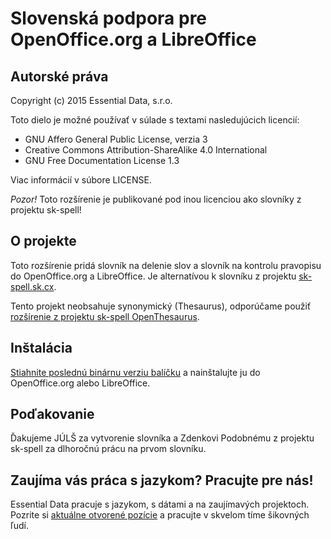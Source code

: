 Slovenská podpora pre OpenOffice.org a LibreOffice
==================================================

Autorské práva
--------------

Copyright (c) 2015 Essential Data, s.r.o.

Toto dielo je možné používať v súlade s textami nasledujúcich licencií:

* GNU Affero General Public License, verzia 3
* Creative Commons Attribution-ShareAlike 4.0 International
* GNU Free Documentation License 1.3

Viac informácií v súbore LICENSE. 

*Pozor!* Toto rozšírenie je publikované pod inou licenciou ako slovníky z projektu sk-spell!


O projekte
----------

Toto rozšírenie pridá slovník na delenie slov a slovník na kontrolu pravopisu do
OpenOffice.org a LibreOffice. Je alternatívou k slovníku z projektu [sk-spell.sk.cx](http://sk-spell.sk.cx/).

Tento projekt neobsahuje synonymický (Thesaurus), odporúčame použiť [rozšírenie z projektu sk-spell OpenThesaurus](http://www.sk-spell.sk.cx/file_download/53/Slovak-Thesaurus.oxt).

Inštalácia
----------

[Stiahnite poslednú binárnu verziu balíčku](https://github.com/essential-data/libreoffice-sk-spell-hyph/releases/latest) a nainštalujte ju do OpenOffice.org alebo LibreOffice.

Poďakovanie
-----------

Ďakujeme JÚLŠ za vytvorenie slovníka a Zdenkovi Podobnému z projektu sk-spell za dlhoročnú prácu
na prvom slovníku.

Zaujíma vás práca s jazykom? Pracujte pre nás!
----------------------------------------------

Essential Data pracuje s jazykom, s dátami a na zaujímavých projektoch. Pozrite si [aktuálne otvorené pozície](http://www.essential-data.sk/pracujte-pre-nas/) a pracujte v skvelom tíme šikovných ľudí.